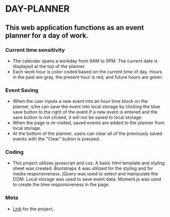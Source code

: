 # DAY-PLANNER

 ## This web application functions as an event planner for a day of work.

 ### Current time sensitivity
 
- The calendar spans a workday from 9AM to 5PM. The current date is displayed at the top of the planner. 
- Each work hour is color-coded based on the current time of day. Hours in the past are gray, the present hour is red, and future hours are green.

### Event Saving

- When the user inputs a new event into an hour time block on the planner, s/he can save the event into local storage by clicking the blue save button to the right of the event.If a new event is entered and the save button is not clicked, it will not be saved to local storage.
- When the page is re-visited, saved events are added to the planner from local storage.
- At the bottom of the planner, users can clear all of the previously saved events with the "Clear" button is pressed.

### Coding

- This project utilizes javascript and css. A basic html template and styling sheet was created. Bootstraps 4 was utilized for the styling and for media responsiveness. jQuery was used to select and mainpulate the DOM. Local storage was used to save event data. Moment.js was used to create the time responsiveness in the page.

### Meta

- [Link](https://hhutku.github.io/day-planner/) for the project.



